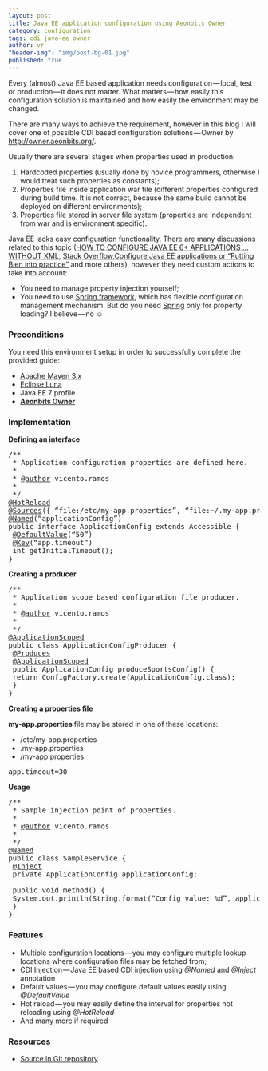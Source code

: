 ```yaml
---
layout: post
title: Java EE application configuration using Aeonbits Owner
category: configuration
tags: cdi java-ee owner
author: vr
"header-img": "img/post-bg-01.jpg"
published: true
---
```

<p>
Every (almost) Java EE based application needs configuration — local, test or production — it does not matter. What matters — how easily this configuration solution is maintained and how easily the environment may be changed.
</p>

<p>
There are many ways to achieve the requirement, however in this blog I will cover one of possible CDI based configuration solutions — Owner by <a href="http://owner.aeonbits.org/">http://owner.aeonbits.org/</a>.
</p>

<p >Usually there are several stages when properties used in production:</p>

<ol ><li >Hardcoded properties (usually done by novice programmers, otherwise I would treat such properties as constants);</li>
<li >Properties file inside application war file (different properties configured during build time. It is not correct, because the same build cannot be deployed on different environments);</li>
<li>Properties file stored in server file system (properties are independent from war and is environment specific).</li></ol>

<p name="f8b8" id="f8b8" class="graf--p">Java EE lacks easy configuration functionality. There are many discussions related to this topic (<a href="http://www.adam-bien.com/roller/abien/entry/how_to_configure_java_ee" data-href="http://www.adam-bien.com/roller/abien/entry/how_to_configure_java_ee" class="markup--anchor markup--p-anchor" rel="nofollow">HOW TO CONFIGURE JAVA EE 6+ APPLICATIONS&nbsp;…WITHOUT XML</a>, <a href="http://stackoverflow.com/questions/5335979/storing-and-editing-configuration-for-java-ee-applications" data-href="http://stackoverflow.com/questions/5335979/storing-and-editing-configuration-for-java-ee-applications" class="markup--anchor markup--p-anchor" rel="nofollow">Stack Overflow</a>,<a href="http://blog.eisele.net/2011/09/configure-java-ee-applications-or.html" data-href="http://blog.eisele.net/2011/09/configure-java-ee-applications-or.html" class="markup--anchor markup--p-anchor" rel="nofollow">Configure Java EE applications or “Putting Bien into practice”</a> and more others), however they need custom actions to take into account:</p>

<ul class="postList"><li name="09bc" id="09bc" class="graf--li">You need to manage property injection yourself;</li><li name="590b" id="590b" class="graf--li">You need to use <a href="http://projects.spring.io/spring-framework/" data-href="http://projects.spring.io/spring-framework/" class="markup--anchor markup--li-anchor" rel="nofollow">Spring framework</a>, which has flexible configuration management mechanism. But do you need <a href="http://projects.spring.io/spring-framework/" data-href="http://projects.spring.io/spring-framework/" class="markup--anchor markup--li-anchor" rel="nofollow">Spring</a> only for property loading? I believe — no ☺</li></ul>

<h3 name="0c34" id="0c34" class="graf--h3">Preconditions</h3>

<p name="5710" id="5710" class="graf--p">You need this environment setup in order to successfully complete the provided guide:</p>

<ul class="postList"><li name="415d" id="415d" class="graf--li"><a href="http://maven.apache.org/" data-href="http://maven.apache.org/" class="markup--anchor markup--li-anchor" rel="nofollow">Apache Maven 3.x</a></li><li name="7496" id="7496" class="graf--li"><a href="http://www.eclipse.org/downloads/" data-href="http://www.eclipse.org/downloads/" class="markup--anchor markup--li-anchor" rel="nofollow">Eclipse Luna</a></li><li name="e391" id="e391" class="graf--li">Java EE 7 profile</li><li name="4086" id="4086" class="graf--li"><a href="http://owner.aeonbits.org/" data-href="http://owner.aeonbits.org/" class="markup--anchor markup--li-anchor" rel="nofollow"><strong class="markup--strong markup--li-strong">Aeonbits Owner</strong></a></li></ul>

<h3>Implementation</h3>

<p name="a2da" id="a2da" class="graf--p"><strong class="markup--strong markup--p-strong">Defining an interface</strong></p>

<pre name="f10c" id="f10c" class="graf--pre">/**<br> * Application configuration properties are defined here.<br> * <br> * <a href="http://twitter.com/author" data-href="http://twitter.com/author" class="markup--anchor markup--pre-anchor" title="Twitter profile for @author" rel="nofollow">@author</a> vicento.ramos<br> *<br> */<br><a href="http://twitter.com/HotReload" data-href="http://twitter.com/HotReload" class="markup--anchor markup--pre-anchor" title="Twitter profile for @HotReload" rel="nofollow">@HotReload</a><br><a href="http://twitter.com/Sources" data-href="http://twitter.com/Sources" class="markup--anchor markup--pre-anchor" title="Twitter profile for @Sources" rel="nofollow">@Sources</a>({ “file:/etc/my-app.properties”, “file:~/.my-app.properties”, “classpath:/my-app.properties” })<br><a href="http://twitter.com/Named" data-href="http://twitter.com/Named" class="markup--anchor markup--pre-anchor" title="Twitter profile for @Named" rel="nofollow">@Named</a>(“applicationConfig”)<br>public interface ApplicationConfig extends Accessible {<br> <a href="http://twitter.com/DefaultValue" data-href="http://twitter.com/DefaultValue" class="markup--anchor markup--pre-anchor" title="Twitter profile for @DefaultValue" rel="nofollow">@DefaultValue</a>(“50”)<br> <a href="http://twitter.com/Key" data-href="http://twitter.com/Key" class="markup--anchor markup--pre-anchor" title="Twitter profile for @Key" rel="nofollow">@Key</a>(“app.timeout”)<br> int getInitialTimeout();<br>}</pre>

<p name="bc75" id="bc75" class="graf--p"><strong class="markup--strong markup--p-strong">Creating a producer</strong></p>

<pre name="9ff1" id="9ff1" class="graf--pre">/**<br> * Application scope based configuration file producer.<br> * <br> * <a href="http://twitter.com/author" data-href="http://twitter.com/author" class="markup--anchor markup--pre-anchor" title="Twitter profile for @author" rel="nofollow">@author</a> vicento.ramos<br> *<br> */<br><a href="http://twitter.com/ApplicationScoped" data-href="http://twitter.com/ApplicationScoped" class="markup--anchor markup--pre-anchor" title="Twitter profile for @ApplicationScoped" rel="nofollow">@ApplicationScoped</a><br>public class ApplicationConfigProducer {<br> <a href="http://twitter.com/Produces" data-href="http://twitter.com/Produces" class="markup--anchor markup--pre-anchor" title="Twitter profile for @Produces" rel="nofollow">@Produces</a><br> <a href="http://twitter.com/ApplicationScoped" data-href="http://twitter.com/ApplicationScoped" class="markup--anchor markup--pre-anchor" title="Twitter profile for @ApplicationScoped" rel="nofollow">@ApplicationScoped</a><br> public ApplicationConfig produceSportsConfig() {<br> return ConfigFactory.create(ApplicationConfig.class);<br> }<br>}</pre>

<p name="220a" id="220a" class="graf--p"><strong class="markup--strong markup--p-strong">Creating a properties file</strong></p>

<p name="fb3a" id="fb3a" class="graf--p"><strong class="markup--strong markup--p-strong">my-app.properties </strong>file may be stored in one of these locations:</p>

<ul class="postList"><li name="0689" id="0689" class="graf--li">/etc/my-app.properties</li><li name="7b13" id="7b13" class="graf--li">.my-app.properties</li><li name="b1cd" id="b1cd" class="graf--li">/my-app.properties</li></ul>

<pre name="09f8" id="09f8" class="graf--pre">app.timeout=30</pre>

<p name="d030" id="d030" class="graf--p"><strong class="markup--strong markup--p-strong">Usage</strong></p>

<pre name="2797" id="2797" class="graf--pre">/**<br> * Sample injection point of properties.<br> * <br> * <a href="http://twitter.com/author" data-href="http://twitter.com/author" class="markup--anchor markup--pre-anchor" title="Twitter profile for @author" rel="nofollow">@author</a> vicento.ramos<br> *<br> */<br><a href="http://twitter.com/Named" data-href="http://twitter.com/Named" class="markup--anchor markup--pre-anchor" title="Twitter profile for @Named" rel="nofollow">@Named</a><br>public class SampleService {<br> <a href="http://twitter.com/Inject" data-href="http://twitter.com/Inject" class="markup--anchor markup--pre-anchor" title="Twitter profile for @Inject" rel="nofollow">@Inject</a><br> private ApplicationConfig applicationConfig;<br> <br> public void method() {<br> System.out.println(String.format(“Config value: %d”, applicationConfig.getInitialTimeout()));<br> }<br>}</pre>

<h3 name="1b2b" id="1b2b" class="graf--h3">Features</h3>

<ul class="postList"><li name="911f" id="911f" class="graf--li">Multiple configuration locations — you may configure multiple lookup locations where configuration files may be fetched from;</li><li name="e12d" id="e12d" class="graf--li">CDI Injection — Java EE based CDI injection using <em class="markup--em markup--li-em">@Named</em> and <em class="markup--em markup--li-em">@Inject </em>annotation</li><li name="7db0" id="7db0" class="graf--li">Default values — you may configure default values easily using <em class="markup--em markup--li-em">@DefaultValue</em></li><li name="5f93" id="5f93" class="graf--li">Hot reload — you may easily define the interval for properties hot reloading using <em class="markup--em markup--li-em">@HotReload</em></li><li name="e1da" id="e1da" class="graf--li">And many more if required</li></ul>

<h3 name="4f38" id="4f38" class="graf--h3">Resources</h3>

<ul class="postList"><li name="2a0e" id="2a0e" class="graf--li graf--last"><a href="https://github.com/aracrown/ara-blog-examples/tree/master/ch01" data-href="https://github.com/aracrown/ara-blog-examples/tree/master/ch01" class="markup--anchor markup--li-anchor" rel="nofollow">Source in Git repository</a></li></ul>

<p>
</p>

